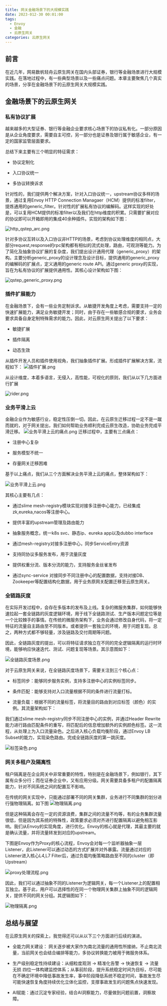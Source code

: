 ```yaml
---
title: 网关金融场景下的大规模实践
date: 2023-012-30 00:01:00
tags:
  - Envoy
  - 金融
  - 云原生网关
categories: 云原生网关
---
```

## 前言
在近几年，网易数帆轻舟云原生网关在国内头部证券，银行等金融场景进行大规模实践。在落地过程中，有一些典型场景以及一些痛点问题。本章主要聚焦几个真实的场景，分享在金融场景下的云原生网关大规模实践。

## 金融场景下的云原生网关

### 私有协议扩展
越来越多的大型证券、银行等金融企业要求核心场景下的协议私有化。一部分原因是从企业角度要求，需要自主可控，另一部分也是证券及银行属于敏感企业，有一定的国家监管层面要求。

总结下来主要有三个明显的特征需求：

- 协议定制化

- 入口协议统一

- 多协议转换诉求

针对性的，我们提供两个解决方案，针对入口协议统一，upstream协议多样的场景，通过复用Envoy HTTP Connection Managaer（HCM）提供的标准filter，提炼通用的generic_filter。针对性的扩展私有协议的编解码。这样实现的好处是，可以复用HCM提供的标准filter以及我们在http维度的积累。只需要扩展对应的协议即可以开箱即用的集成40余种插件。实现的架构如下图：

![http_qstep_arc.png](..%2F..%2Fimg%2FfuncDesign%2Fhttp_qstep_arc.png)

针对多协议互转以及入口协议非HTTP的场景，考虑到协议处理维度的相同点，大部分request,response的rpc架构都有相似的流式处理，路由，可观测等能力。为了简化及抽象协议扩展的复杂度，我们提出设计通用代理（generic_proxy）的架构。主要分析generic_proxy的设计理念及设计目标，提供通用的generic_proxy的编解码的扩展点，定义通用的generic route API。通过generic proxy的实现，旨在为私有协议的扩展提供通用性。其核心设计架构如下图：

![qstep_generic_proxy.png](..%2F..%2Fimg%2FfuncDesign%2Fqstep_generic_proxy.png)

### 插件扩展能力

在金融场景下，会有一些业务定制诉求。从敏捷开发角度上考虑，需要支持一定的快速扩展能力，满足业务敏捷开发；同时，由于存在一些敏感合规的要求，业务会要求具备自身定制特殊需求的能力。因此，对云原生网关提出了以下要求：


- 敏捷扩展

- 插件隔离

- 动态生效

从插件开发人员和插件使用视角，我们抽象插件扩展。形成插件扩展解决方案，流程如下：
![插件扩展.png](..%2F..%2Fimg%2FfuncDesign%2F%E6%8F%92%E4%BB%B6%E6%89%A9%E5%B1%95.png)

从设计维度，本着多语言，无侵入，高性能，可视化的原则，我们从以下几方面进行扩展

![rider.png](..%2F..%2Fimg%2FfuncDesign%2Frider.png)

### 业务平滑上云
金融企业作为敏感行业，稳定性压倒一切。因此，在云原生迁移过程一定不是一蹴而就的，对于网关提出，我们如何帮助业务顺利完成云原生改造，协助业务完成平滑迁移。
![业务平滑上云的痛点.png](..%2F..%2Fimg%2FfuncDesign%2F%E4%B8%9A%E5%8A%A1%E5%B9%B3%E6%BB%91%E4%B8%8A%E4%BA%91%E7%9A%84%E7%97%9B%E7%82%B9.png)
迁移过程中，主要有三点痛点：



- 注册中心复杂

- 服务模型不统一

- 存量网关迁移困难

基于以上痛点，我们从三个方面解决业务平滑上云的痛点，整体架构如下：

![业务平滑上云.png](..%2F..%2Fimg%2FfuncDesign%2F%E4%B8%9A%E5%8A%A1%E5%B9%B3%E6%BB%91%E4%B8%8A%E4%BA%91.png)

其核心主要有几点：

- 通过slime mesh-registry模块实现对接多注册中心能力，已经集成zk,eureka,nacos等注册中心。

- 提供丰富的upstream管理及路由能力

- 抽象服务概念，统一k8s svc、静态ip、eureka app以及dubbo interface

- 通过mesh-registry对接多注册中心，同步ServiceEntry资源

- 支持同协议多服务发布，用于流量灰度

- 提供权重分流、版本分流的能力，支持服务金丝雀发布

- 通过sync-service 对接同步不同注册中心的配置数据，支持对接DB、Zookeeper等配置结构化数据，用于业务原网关配置迁移至云原生网关。

### 全链路灰度
在实际开发过程中，会存在多版本的发布及上线。复杂的微服务集群，如何能够快速拉起一套全链路的灰度逻辑环境，用于线下全链路测试、生产版本问题定位等是一个比较棘手的事情。在传统的微服务架构下，业务会通过修改自身代码，将一定特征的流量自主路由至不同版本。或者提供一套独立的环境，用于问题复现。总之，两种方式都不够轻量，涉及链路及交付周期等问题。

因此，全链路灰度的提出，可以将特征请求独立在不同的完全逻辑隔离的运行时环境，能够响应快速迭代、测试、问题复现等场景。其示意图如下：

![全链路灰度场景.png](..%2F..%2Fimg%2FfuncDesign%2F%E5%85%A8%E9%93%BE%E8%B7%AF%E7%81%B0%E5%BA%A6%E5%9C%BA%E6%99%AF.png)

对于云原生网关来说，在全链路灰度场景下，需要关注到三个核心点：

- 标签同步：能够同步服务实例，支持多注册中心的实例标签同步。

- 条件匹配：能够支持对入口流量根据不同的条件进行流量打标。

- 流量负载：根据不同的流量标签，将流量目的路由到对应标签（颜色）的实例。其流量架构如下：

我们通过slime mesh-registry同步不同注册中心的实例，并通过Header Rewrite能力进行路由匹配条件的重写，将匹配后的信息增加额外的实例颜色标签。这一流程，从处理上为入口流量染色。之后进入核心负载均衡阶段，通过Envoy LB Subset的能力，实现染色路由。完成全链路灰度的第一跳灰度。

![标签染色.png](..%2F..%2Fimg%2FfuncDesign%2F%E6%A0%87%E7%AD%BE%E6%9F%93%E8%89%B2.png)


### 网关多租户及隔离性
租户隔离是在企业网关中非常重要的特性，特别是在金融场景下，例如银行，其下属有众多分行；而在证券企业中，又有应用分级。网关需要具备多租户的配置隔离能力，针对不同系统之间的配置互不影响。

在传统的网关实现中，只能通过部署不同的网关集群，业务进行不同集群的划分进行强物理隔离。如下图
![物理隔离.png](..%2F..%2Fimg%2FfuncDesign%2F%E7%89%A9%E7%90%86%E9%9A%94%E7%A6%BB.png)

但是这种隔离会存在一定的资源浪费，集群之间的流量不均等，有的业务集群流量很低，但是因为其系统的特殊性，政策要求必须对齐进行配置隔离以避免相互影响。我们从Envoy的实现角度，进行优化。Envoy的核心就是代理，其最主要的就是确认流量，并将流量转发到对应的upstream。

下图是Envoy作为Proxy的核心流程，Envoy会对每一个监听器抽象一层Listener，此Listener可以通过动态的方式扩展并对外暴露。流量通过对应的Listener进入核心L4,L7 Filter后，通过负载均衡策略路由至不同的cluster（即Upstream）

![proxy处理流程.png](..%2F..%2Fimg%2FfuncDesign%2Fproxy%E5%A4%84%E7%90%86%E6%B5%81%E7%A8%8B.png)

因此，我们可以通过抽象不同的Listener为逻辑网关，每一个Listener上的配置相互独立。基于此，用户可以选择性的在同一个物理网关集群上抽象不同的逻辑网关，提供不同的网关分组。其逻辑图如下：

![物理隔离.png](..%2F..%2Fimg%2FfuncDesign%2F%E7%89%A9%E7%90%86%E9%9A%94%E7%A6%BB.png)



## 总结与展望

在云原生网关的探索上，我觉得还可以从以下三个方面进行后续的演进。

- 全能力网关建设： 网关逐步被大家作为南北流量的通用性所接纳，不止南北流量，当前网关也会结合编排等能力，多协议转换能力被用于微服务体系。

- 生产级别稳定性持续建设：从细粒度观测 -> 精准化告警 -> 快速恢复 -> 流量无损 四位一体构建监控体系；从事前阶段，提升系统稳定时间为目标，尽可能在不确定环境中降低事故发生率，事中阶段降低系统不稳定时间，事故发生尽可能快速恢复角度持续优化立体化监控，支撑事故发生的问题焦点快速发现。

- AI赋能：通过沉淀专家经验，结合AI洞察能力，尽量做到问题前置，洞察故障。




